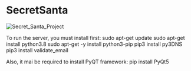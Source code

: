 # SecretSanta

![Secret_Santa_Project](https://user-images.githubusercontent.com/47899873/80345500-dd145280-8871-11ea-99ac-b83794ea6d8a.jpg)


To run the server, you must install first:
	sudo apt-get update
	sudo apt-get install python3.8
	sudo apt-get -y install python3-pip
	pip3 install py3DNS
	pip3 install validate_email

Also, it mai be required to install PyQT framework:
	pip install PyQt5
